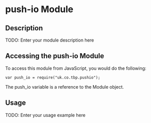 # push-io Module

## Description

TODO: Enter your module description here

## Accessing the push-io Module

To access this module from JavaScript, you would do the following:

    var push_io = require("uk.co.tbp.pushio");

The push_io variable is a reference to the Module object.


## Usage

TODO: Enter your usage example here


